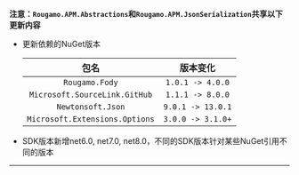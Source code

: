 **注意：`Rougamo.APM.Abstractions`和`Rougamo.APM.JsonSerialization`共享以下更新内容**

- 更新依赖的NuGet版本
  
  |包名|版本变化|
  |:-:|:-----:|
  | `Rougamo.Fody` | `1.0.1 -> 4.0.0` |
  | `Microsoft.SourceLink.GitHub` | `1.1.1 -> 8.0.0` |
  | `Newtonsoft.Json` | `9.0.1 -> 13.0.1` |
  | `Microsoft.Extensions.Options` | `3.0.0 -> 3.1.0+` |

- SDK版本新增net6.0, net7.0, net8.0，不同的SDK版本针对某些NuGet引用不同的版本

---
